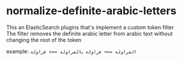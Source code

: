# normalize-definite-arabic-letters
This an ElasticSearch plugins that's implement a custom token filter <br>
The filter removes the definite arabic letter from arabic text without changing the root of 
the token

example:
```الفراولة ==> فراولة```
```بالفراولة ==> فراولة```

